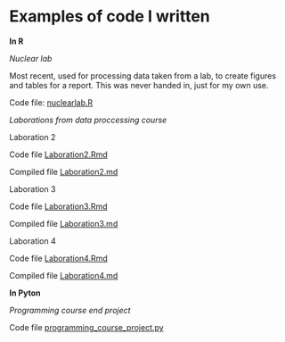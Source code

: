 # Examples of code I written

**In R**

*Nuclear lab* 

Most recent, used for processing data taken from a lab, to create figures and tables for a report. This was never handed in, just for my own use. 

Code file: [nuclearlab.R](nuclear_lab/nuclearlab.R)

*Laborations from data proccessing course*

Laboration 2

Code file [Laboration2.Rmd](labortion2_files/Laboration2.Rmd)

Compiled file [Laboration2.md](labortion2_files/Laboration2.md)

Laboration 3

Code file [Laboration3.Rmd](labortion3_files/Laboration3.Rmd)

Compiled file [Laboration3.md](labortion3_files/Laboration3.md)

Laboration 4

Code file [Laboration4.Rmd](labortion4_files/Laboration4.Rmd)

Compiled file [Laboration4.md](labortion4_files/Laboration4.md)

**In Pyton**

*Programming course end project*

Code file [programming_course_project.py](programming_course_project/programming_course_project.py)

